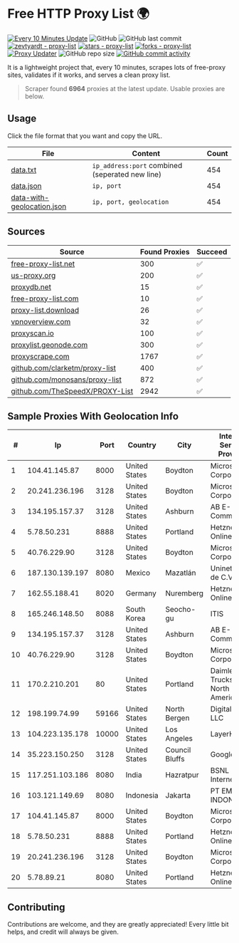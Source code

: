 
# Free HTTP Proxy List 🌍

[![Every 10 Minutes Update](https://github.com/mertguvencli/http-proxy-list/actions/workflows/main.yml/badge.svg?branch=main)](https://github.com/mertguvencli/http-proxy-list/actions/workflows/main.yml)
![GitHub](https://img.shields.io/github/license/mertguvencli/http-proxy-list)
![GitHub last commit](https://img.shields.io/github/last-commit/mertguvencli/http-proxy-list)
[![zevtyardt - proxy-list](https://img.shields.io/static/v1?label=zevtyardt&message=proxy-list&color=blue&logo=github)](https://github.com/zevtyardt/proxy-list "Go to GitHub repo")
[![stars - proxy-list](https://img.shields.io/github/stars/zevtyardt/proxy-list?style=social)](https://github.com/zevtyardt/proxy-list)
[![forks - proxy-list](https://img.shields.io/github/forks/zevtyardt/proxy-list?style=social)](https://github.com/zevtyardt/proxy-list)
[![Proxy Updater](https://github.com/zevtyardt/proxy-list/workflows/Proxy%20Updater/badge.svg)](https://github.com/zevtyardt/proxy-list/actions?query=workflow:"Proxy+Updater")
![GitHub repo size](https://img.shields.io/github/repo-size/zevtyardt/proxy-list)
[![GitHub commit activity](https://img.shields.io/github/commit-activity/m/zevtyardt/proxy-list?logo=commits)](https://github.com/zevtyardt/proxy-list/commits/main)

It is a lightweight project that, every 10 minutes, scrapes lots of free-proxy sites, validates if it works, and serves a clean proxy list.

> Scraper found **6964** proxies at the latest update. Usable proxies are below.

## Usage

Click the file format that you want and copy the URL.

|File|Content|Count|
|----|-------|-----|
|[data.txt](https://raw.githubusercontent.com/mertguvencli/http-proxy-list/main/proxy-list/data.txt)|`ip_address:port` combined (seperated new line)|454|
|[data.json](https://raw.githubusercontent.com/mertguvencli/http-proxy-list/main/proxy-list/data.json)|`ip, port`|454|
|[data-with-geolocation.json](https://raw.githubusercontent.com/mertguvencli/http-proxy-list/main/proxy-list/data-with-geolocation.json)|`ip, port, geolocation`|454|

## Sources

|Source|Found Proxies|Succeed|
|------|-------------|-------|
|[free-proxy-list.net](https://free-proxy-list.net)|300|✅|
|[us-proxy.org](https://www.us-proxy.org)|200|✅|
|[proxydb.net](http://proxydb.net)|15|✅|
|[free-proxy-list.com](https://free-proxy-list.com/?page=&port=&type%5B%5D=http&type%5B%5D=https&up_time=0&search=Search)|10|✅|
|[proxy-list.download](https://www.proxy-list.download/HTTP)|26|✅|
|[vpnoverview.com](https://vpnoverview.com/privacy/anonymous-browsing/free-proxy-servers)|32|✅|
|[proxyscan.io](https://www.proxyscan.io)|100|✅|
|[proxylist.geonode.com](https://proxylist.geonode.com/api/proxy-list?limit=300&page=1&sort_by=lastChecked&sort_type=desc&protocols=http,https)|300|✅|
|[proxyscrape.com](https://api.proxyscrape.com/v2/?request=displayproxies&protocol=http&timeout=10000&country=all&ssl=all&anonymity=all)|1767|✅|
|[github.com/clarketm/proxy-list](https://raw.githubusercontent.com/clarketm/proxy-list/master/proxy-list-raw.txt)|400|✅|
|[github.com/monosans/proxy-list](https://raw.githubusercontent.com/monosans/proxy-list/main/proxies/http.txt)|872|✅|
|[github.com/TheSpeedX/PROXY-List](https://raw.githubusercontent.com/TheSpeedX/PROXY-List/master/http.txt)|2942|✅|


## Sample Proxies With Geolocation Info

|#|Ip|Port|Country|City|Internet Service Provider|
|-|--|----|-------|----|-------------------------|
|1|104.41.145.87|8000|United States|Boydton|Microsoft Corporation|
|2|20.241.236.196|3128|United States|Boydton|Microsoft Corporation|
|3|134.195.157.37|3128|United States|Ashburn|AB E-Commerce|
|4|5.78.50.231|8888|United States|Portland|Hetzner Online GmbH|
|5|40.76.229.90|3128|United States|Boydton|Microsoft Corporation|
|6|187.130.139.197|8080|Mexico|Mazatlán|Uninet S.A. de C.V.|
|7|162.55.188.41|8020|Germany|Nuremberg|Hetzner Online GmbH|
|8|165.246.148.50|8088|South Korea|Seocho-gu|ITIS|
|9|134.195.157.37|3128|United States|Ashburn|AB E-Commerce|
|10|40.76.229.90|3128|United States|Boydton|Microsoft Corporation|
|11|170.2.210.201|80|United States|Portland|Daimler Trucks of North America LLC|
|12|198.199.74.99|59166|United States|North Bergen|DigitalOcean, LLC|
|13|104.223.135.178|10000|United States|Los Angeles|LayerHost|
|14|35.223.150.250|3128|United States|Council Bluffs|Google LLC|
|15|117.251.103.186|8080|India|Hazratpur|BSNL Internet|
|16|103.121.149.69|8080|Indonesia|Jakarta|PT EMERIO INDONESIA|
|17|104.41.145.87|8000|United States|Boydton|Microsoft Corporation|
|18|5.78.50.231|8888|United States|Portland|Hetzner Online GmbH|
|19|20.241.236.196|3128|United States|Boydton|Microsoft Corporation|
|20|5.78.89.21|8080|United States|Portland|Hetzner Online GmbH|



## Contributing

Contributions are welcome, and they are greatly appreciated! Every
little bit helps, and credit will always be given.

